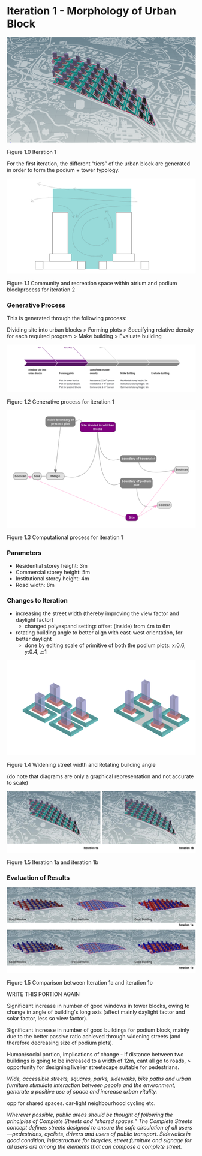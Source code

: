 # Iteration 1 - Morphology of Urban Block

![Iteration 1](imgs/h010site.png)

Figure 1.0 Iteration 1

For the first iteration, the different “tiers” of the urban block are generated in order to form the podium + tower typology.

![Urban block morphology and Street canyon](imgs/01streetcanyon.jpg)

Figure 1.1 Community and recreation space within atrium and podium blockprocess for iteration 2


### Generative Process

This is generated through the following process:

Dividing site into urban blocks > Forming plots > Specifying relative density for each required program > Make building > Evaluate building

![Generative process](imgs/01generativeprocess.PNG)

Figure 1.2 Generative process for iteration 1

![Computational process](imgs/01computationallogic1.png)

Figure 1.3 Computational process for iteration 1

### Parameters

* Residential storey height: 3m
* Commercial storey height: 5m
* Institutional storey height: 4m
* Road width: 8m

### Changes to Iteration 

* increasing the street width (thereby improving the view factor and daylight factor)
     * changed polyexpand setting: offset (inside) from 4m to 6m
* rotating building angle to better align with east-west orientation, for better daylight
     * done by editing scale of primitive of both the podium plots: x:0.6, y:0.4, z:1
      
![Widening street width and Rotating building angle](imgs/01stwidthanglerotate.jpg)

Figure 1.4 Widening street width and Rotating building angle

(do note that diagrams are only a graphical representation and not accurate to scale)

![Iteration 1a and iteration 1b](imgs/hr11s.jpg)

Figure 1.5 Iteration 1a and iteration 1b

### Evaluation of Results

![Comparison between Iteration 1a and iteration 1b](imgs/hr11.jpg)

Figure 1.5 Comparison between Iteration 1a and iteration 1b

WRITE THIS PORTION AGAIN

Significant increase in number of good windows in tower blocks, owing to change in angle of building's long axis (affect mainly daylight factor and solar factor, less so view factor).

Significant increase in number of good buildings for podium block, mainly due to the better passive ratio achieved through widening streets (and therefore decreasing size of podium plots).

Human/social portion, implications of change - 
if distance between two buildings is going to be increased to a width of 12m, cant all go to roads, > opportunity for designing livelier streetscape suitable for pedestrians.


*Wide, accessible streets, squares, parks, sidewalks, bike paths and urban furniture stimulate interaction between people and the environment, generate a positive use of space and increase urban vitality.*

opp for shared spaces. car-light neighbourhood cycling etc.

*Wherever possible, public areas should be thought of following the principles of Complete Streets and “shared spaces.” The Complete Streets concept defines streets designed to ensure the safe circulation of all users—pedestrians, cyclists, drivers and users of public transport. Sidewalks in good condition, infrastructure for bicycles, street furniture and signage for all users are among the elements that can compose a complete street.*
